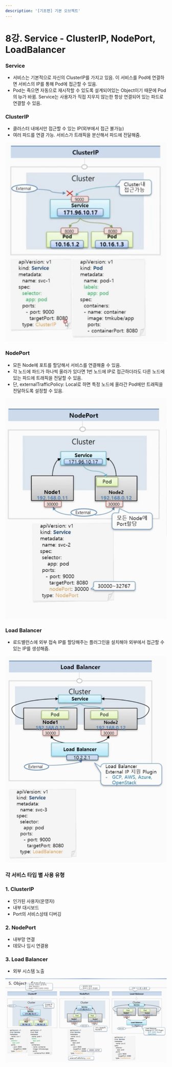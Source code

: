 ```yaml
---
description: '[기초편] 기본 오브젝트'
---
```


# 8강. Service - ClusterIP, NodePort, LoadBalancer

### Service

* 서비스는 기본적으로 자신의 ClusterIP를 가지고 있음. 이 서비스를 Pod에 연결하면 서비스의 IP를 통해 Pod에 접근할 수 있음.
* Pod는 죽으면 자동으로 재시작할 수 있도록 설계되어있는 Object이기 때문에 Pod의 Ip가 바뀜. Service는 사용자가 직접 지우지 않는한 항상 연결되어 있는 파드로 연결할 수 있음.

### ClusterIP

* 클러스터 내에서만 접근할 수 있는 IP\(외부에서 접근 불가능\)
* 여러 파드를 연결 가능. 서비스가 트래픽을 분산해서 파드에 전달해줌.

![](../.gitbook/assets/2021-08-18-8.58.22.png)

### NodePort

* 모든 Node에 포트를 할당해서 서비스를 연결해줄 수 있음.
* 각 노드에 파드가 하나씩 올라가 있다면 1번 노드에 IP로 접근하더라도 다른 노드에 있는 파드에 트래픽을 전달할 수 있음.
* 단, externalTrafficPolicy: Local로 하면 특정 노드에 올라간 Pod에만 트래픽을 전달하도록 설정할 수 있음.

![](../.gitbook/assets/2021-08-18-8.59.51.png)

### Load Balancer

* 로드밸런스에 외부 접속 IP를 할당해주는 플러그인을 설치해야 외부에서 접근할 수 있는 IP를 생성해줌.

![](../.gitbook/assets/2021-08-18-9.02.54.png)

### 각 서비스 타입 별 사용 유형

###  1. ClusterIP

* 인가된 사용자\(운영자\)
* 내부 대시보드
* Port의 서비스상태 디버깅

### 2. NodePort

* 내부망 연결
* 데모나 임시 연결용

### 3. Load Balancer

* 외부 시스템 노출



![](../.gitbook/assets/2021-08-18-9.05.02.png)



